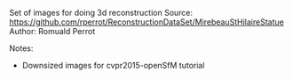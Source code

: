 Set of images for doing 3d reconstruction
Source: https://github.com/rperrot/ReconstructionDataSet/MirebeauStHilaireStatue
Author: Romuald Perrot

Notes:
* Downsized images for cvpr2015-openSfM tutorial
